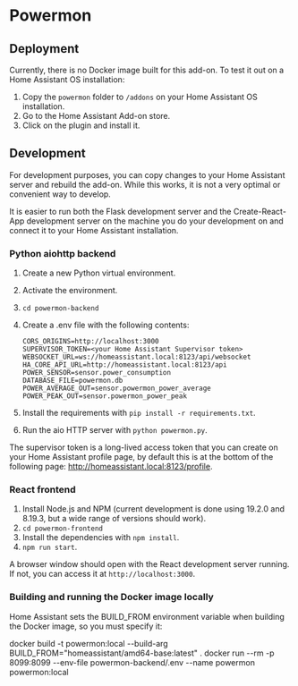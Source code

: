 # Powermon

## Deployment

Currently, there is no Docker image built for this add-on. To test it out on a Home Assistant OS 
installation:

1. Copy the `powermon` folder to `/addons` on your Home Assistant OS installation. 
2. Go to the Home Assistant Add-on store.
3. Click on the plugin and install it.


## Development

For development purposes, you can copy changes to your Home Assistant server and rebuild the add-on. 
While this works, it is not a very optimal or convenient way to develop.

It is easier to run both the Flask development server and the Create-React-App development server on the
machine you do your development on and connect it to your Home Assistant installation.

### Python aiohttp backend

1. Create a new Python virtual environment.
2. Activate the environment.
3. `cd powermon-backend`
4. Create a .env file with the following contents:

   ```
   CORS_ORIGINS=http://localhost:3000
   SUPERVISOR_TOKEN=<your Home Assistant Supervisor token>
   WEBSOCKET_URL=ws://homeassistant.local:8123/api/websocket
   HA_CORE_API_URL=http://homeassistant.local:8123/api
   POWER_SENSOR=sensor.power_consumption
   DATABASE_FILE=powermon.db
   POWER_AVERAGE_OUT=sensor.powermon_power_average
   POWER_PEAK_OUT=sensor.powermon_power_peak
   ```

5. Install the requirements with `pip install -r requirements.txt`.
6. Run the aio HTTP server with `python powermon.py`.

The supervisor token is a long-lived access token that you can create on your Home Assistant profile page,
by default this is at the bottom of the following page: http://homeassistant.local:8123/profile.

### React frontend

1. Install Node.js and NPM (current development is done using 19.2.0 and 8.19.3, but a wide range of versions should work).
2. `cd powermon-frontend`
3. Install the dependencies with `npm install`.
4. `npm run start`.

A browser window should open with the React development server running. If not, you can access it at `http://localhost:3000`.

### Building and running the Docker image locally

Home Assistant sets the BUILD_FROM environment variable when building the Docker image, so you must specify it:

   docker build -t powermon:local --build-arg BUILD_FROM="homeassistant/amd64-base:latest" .
   docker run --rm -p 8099:8099 --env-file powermon-backend/.env --name powermon powermon:local
 